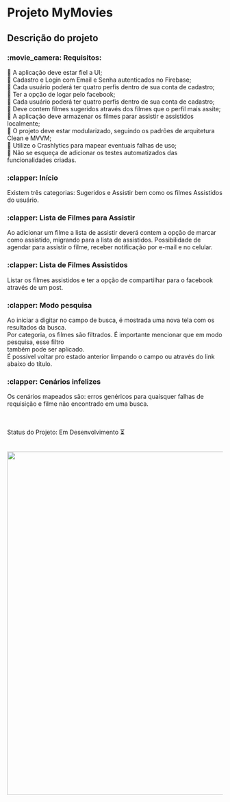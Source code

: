 <h1>Projeto MyMovies</h1>

<h2>Descrição do projeto</h2>

<h3>:movie_camera: Requisitos:</h3> 

:paperclip: A aplicação deve estar fiel a UI;<br>
:paperclip: Cadastro e Login com Email e Senha autenticados no Firebase;<br>
:paperclip: Cada usuário poderá ter quatro perfis dentro de sua conta de cadastro; <br>
:paperclip: Ter a opção de logar pelo facebook;<br>
:paperclip: Cada usuário poderá ter quatro perfis dentro de sua conta de cadastro;<br>
:paperclip: Deve contem filmes sugeridos através dos filmes que o perfil mais assite;<br>
:paperclip: A aplicação deve armazenar os filmes parar assistir e assistidos localmente;<br>
:paperclip: O projeto deve estar modularizado, seguindo os padrões de arquitetura Clean e MVVM;<br>
:paperclip: Utilize o Crashlytics para mapear eventuais falhas de uso;<br>
:paperclip: Não se esqueça de adicionar os testes automatizados das funcionalidades criadas.<br>

<p><h3>:clapper: Início </h3>
Existem três categorias: Sugeridos e Assistir bem como os filmes Assistidos do usuário.<br>

<h3> :clapper: Lista de Filmes para Assistir</h3>
Ao adicionar um filme a lista de assistir deverá contem a opção de marcar como assistido, migrando para a lista de assistidos. Possibilidade de agendar para assistir o filme, receber notificação por e-mail e no celular.<br>

<h3> :clapper: Lista de Filmes Assistidos</h3>
Listar os filmes assistidos e ter a opção de compartilhar para o facebook através de um post.<br>

<h3>:clapper: Modo pesquisa </h3>
Ao iniciar a digitar no campo de busca, é mostrada uma nova tela com os resultados da busca.<br>
Por categoria, os filmes são filtrados. É importante mencionar que em modo pesquisa, esse filtro <br> também pode ser aplicado. <br>
É possível voltar pro estado anterior limpando o campo ou através do link abaixo do título.<br>

<h3> :clapper: Cenários infelizes</h3>
Os cenários mapeados são: erros genéricos para quaisquer falhas de requisição e filme não encontrado em uma busca.</p>

<br><br>
Status do Projeto: Em Desenvolvimento :hourglass_flowing_sand:<br><br>


<img src="ui_projeto_mymovies.png" width="800px"></img>
